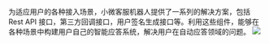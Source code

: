 为适应用户的各种接入场景，小微客服机器人提供了一系列的解决方案，包括 Rest API 接口，第三方回调接口，用户签名生成接口等。利用这些组件，能够在各种场景中构建用户自己的智能应答系统，解决用户在自动应答领域的问题。
![](https://mc.qcloudimg.com/static/img/ef8944b04355d3adaa9e3377ee98e9cb/image.png)
